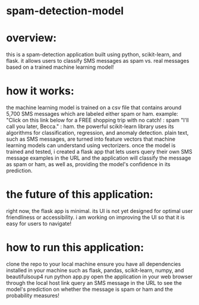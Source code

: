 # spam-detection-model
# overview:
this is a spam-detection application built using python, scikit-learn, and flask. it allows users to classify SMS messages as spam vs. real messages based on a trained machine learning model! 
# how it works:
the machine learning model is trained on a csv file that contains around 5,700 SMS messages which are labeled either spam or ham.
example: "Click on this link below for a FREE shopping trip with no catch! : spam
         "I'll call you later, Becca."                                     : ham. 
the powerful scikit-learn library uses its algorithms for classification, regression, and anomaly detection. plain text, such as SMS messages, are turned into feature vectors that machine learning models can understand using vectorizers.
once the model is trained and tested, i created a flask app that lets users query their own SMS message examples in the URL and the application will classify the message as spam or ham, as well as, providing the model's confidence in its prediction.
# the future of this application:
right now, the flask app is minimal. its UI is not yet designed for optimal user friendliness or accessibility. i am working on improving the UI so that it is easy for users to navigate!
# how to run this application:
clone the repo to your local machine
ensure you have all dependencies installed in your machine such as flask, pandas, scikit-learn, numpy, and beautifulsoup4
run python app.py
open the application in your web browser through the local host link
query an SMS message in the URL to see the model's prediction on whether the message is spam or ham and the probability measures!
